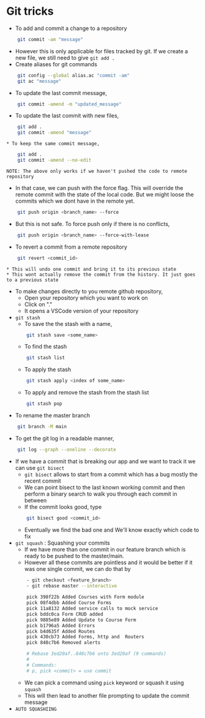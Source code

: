# Git tricks

* To add and commit a change to a repository
```bash
    git commit -am "message"
```
* However this is only applicable for files tracked by git. If we create a new file, we still need to give `git add .`
* Create aliases for git commands
```bash
    git config --global alias.ac "commit -am"
    git ac "message"
```
* To update the last commit message,
```bash
    git commit -amend -m "updated_message"
```
* To update the last commit with new files,
```bash
    git add .
    git commit -amend "message"
```
    * To keep the same commit message,
```bash
    git add .
    git commit -amend --no-edit
```
`NOTE: The above only works if we haven't pushed the code to remote repository`
* In that case, we can push with the force flag. This will override the remote commit with the state of the local code. But we might loose the commits which we dont have in the remote yet.
```bash
    git push origin <branch_name> --force
```
* But this is not safe. To force push only if there is no conflicts, 
```bash
    git push origin <branch_name> --force-with-lease
```
* To revert a commit from a remote repository
```bash
    git revert <commit_id>
```
    * This will undo one commit and bring it to its previous state
    * This wont actually remove the commit from the history. It just goes to a previous state
* To make changes directly to you remote github repository, 
    * Open your repository which you want to work on
    * Click on "."
    * It opens a VSCode version of your repository
* `git stash`
    * To save the the stash with a name, 
    ```bash
        git stash save <some_name>
    ```
    * To find the stash
    ```bash
        git stash list
    ```
    * To apply the stash
    ```bash
        git stash apply <index of some_name>
    ```
    * To apply and remove the stash from the stash list
    ```bash
        git stash pop
    ```
* To rename the master branch
```bash
    git branch -M main
```
* To get the git log in a readable manner,
```bash
    git log --graph --oneline --decorate
```
* If we have a commit that is breaking our app and we want to track it we can use `git bisect`
    * `git bisect` allows to start from a commit which has a bug mostly the recent commit
    * We can point bisect to the last known working commit and then perform a binary search to walk you through each commit in between
    * If the commit looks good, type 
    ```bash
        git bisect good <commit_id>
    ```
    * Eventually we find the bad one and We'll know exactly which code to fix
* `git squash` : Squashing your commits
    * If we have more than one commit in our feature branch which is ready to be pushed to the master/main.
    * However all these commits are pointless and it would be better if it was one single commit, we can do that by
    ```bash
        - git checkout <feature_branch>
        - git rebase master --interactive
        
        pick 398f22b Added Courses with Form module
        pick 08f4dbb Added Course Forms
        pick 11a8132 Added service calls to mock service
        pick bddc0ca Form CRUD added
        pick 9885e89 Added Update to Course Form
        pick b1796a5 Added Errors
        pick b4d635f Added Routes
        pick 430cb73 Added Forms, http and  Routers
        pick 848c7b6 Removed alerts

        # Rebase 3ed20af..848c7b6 onto 3ed20af (9 commands)
        #
        # Commands:
        # p, pick <commit> = use commit
    ```
    * We can pick a command using `pick` keyword or squash it using `squash`
    * This will then lead to another file prompting to update the commit message
* `AUTO SQUASHIING`